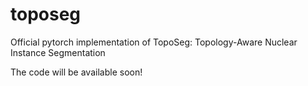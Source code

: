 # toposeg
Official pytorch implementation of TopoSeg: Topology-Aware Nuclear Instance Segmentation

The code will be available soon!
